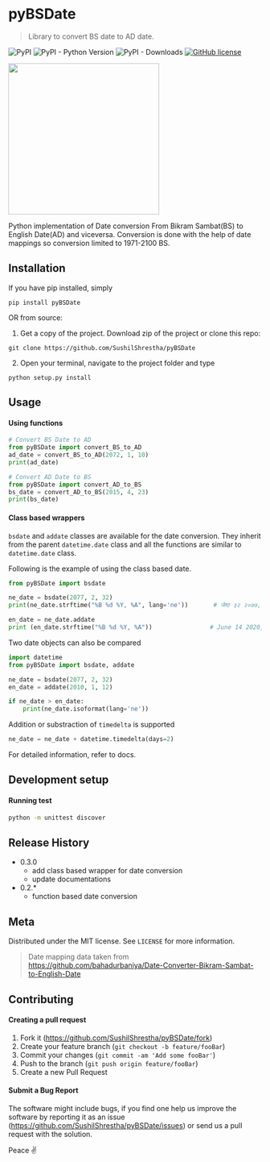# pyBSDate
> Library to convert BS date to AD date.

![PyPI](https://img.shields.io/pypi/v/pyBSDate)
![PyPI - Python Version](https://img.shields.io/pypi/pyversions/pyBSDate)
![PyPI - Downloads](https://img.shields.io/pypi/dm/pyBSDate)
[![GitHub license](https://img.shields.io/github/license/SushilShrestha/pyBSDate)](https://github.com/SushilShrestha/pyBSDate/blob/master/License)


<img src="http://admin.shresthasushil.com.np/static/nepalidate/today.gif" width=300/>


Python implementation of Date conversion From Bikram Sambat(BS) to English Date(AD) and viceversa.
Conversion is done with the help of date mappings so conversion limited to 1971-2100 BS.


## Installation

If you have pip installed, simply
```
pip install pyBSDate
```

OR from source:

1. Get a copy of the project. Download zip of the project or clone this repo:
```
git clone https://github.com/SushilShrestha/pyBSDate
``` 
2. Open your terminal, navigate to the project folder and type
```
python setup.py install
```


## Usage
#### Using functions
```python
# Convert BS Date to AD
from pyBSDate import convert_BS_to_AD
ad_date = convert_BS_to_AD(2072, 1, 10)
print(ad_date)

# Convert AD Date to BS
from pyBSDate import convert_AD_to_BS
bs_date = convert_AD_to_BS(2015, 4, 23)
print(bs_date)
```

#### Class based wrappers
`bsdate` and `addate` classes are available for the date conversion. They inherit from the parent `datetime.date` class and all the functions are similar to `datetime.date` class. 

Following is the example of using the class based date.
```python
from pyBSDate import bsdate

ne_date = bsdate(2077, 2, 32)
print(ne_date.strftime("%B %d %Y, %A", lang='ne'))       # जेष्ठ ३२ २०७७, आइतबार

en_date = ne_date.addate
print (en_date.strftime("%B %d %Y, %A"))                # June 14 2020, Sunday
```

Two date objects can also be compared 
```python
import datetime
from pyBSDate import bsdate, addate

ne_date = bsdate(2077, 2, 32)
en_date = addate(2010, 1, 12)

if ne_date > en_date:
    print(ne_date.isoformat(lang='ne'))
```

Addition or substraction of `timedelta` is supported 
```python
ne_date = ne_date + datetime.timedelta(days=2)
```
For detailed information, refer to docs.

## Development setup
#### Running test
```bash
python -m unittest discover
```

## Release History
* 0.3.0
    * add class based wrapper for date conversion
    * update documentations
* 0.2.*
    * function based date conversion

## Meta

Distributed under the MIT license. See ``LICENSE`` for more information.

> Date mapping data taken from 
https://github.com/bahadurbaniya/Date-Converter-Bikram-Sambat-to-English-Date


## Contributing

#### Creating a pull request
1. Fork it (<https://github.com/SushilShrestha/pyBSDate/fork>)
2. Create your feature branch (`git checkout -b feature/fooBar`)
3. Commit your changes (`git commit -am 'Add some fooBar'`)
4. Push to the branch (`git push origin feature/fooBar`)
5. Create a new Pull Request

#### Submit a Bug Report
The software might include bugs, if you find one help us improve the software by reporting it as an issue (<https://github.com/SushilShrestha/pyBSDate/issues>) or send us a pull request with the solution. 

Peace ✌



